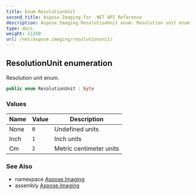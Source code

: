 ```yaml
---
title: Enum ResolutionUnit
second_title: Aspose.Imaging for .NET API Reference
description: Aspose.Imaging.ResolutionUnit enum. Resolution unit enum
type: docs
weight: 11280
url: /net/aspose.imaging/resolutionunit/
---
```

## ResolutionUnit enumeration

Resolution unit enum.

```csharp
public enum ResolutionUnit : byte
```

### Values

| Name | Value | Description |
| --- | --- | --- |
| None | `0` | Undefined units |
| Inch | `1` | Inch units |
| Cm | `2` | Metric centimeter units |

### See Also

* namespace [Aspose.Imaging](../../aspose.imaging/)
* assembly [Aspose.Imaging](../../)


